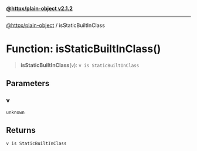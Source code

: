 [**@httpx/plain-object v2.1.2**](../README.md)

***

[@httpx/plain-object](../README.md) / isStaticBuiltInClass

# Function: isStaticBuiltInClass()

> **isStaticBuiltInClass**(`v`): `v is StaticBuiltInClass`

## Parameters

### v

`unknown`

## Returns

`v is StaticBuiltInClass`
